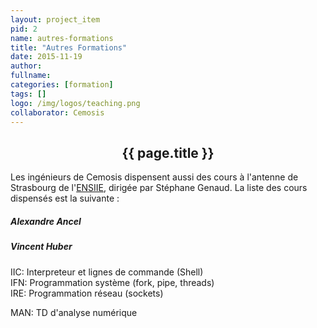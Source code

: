 ```yaml
---
layout: project_item
pid: 2
name: autres-formations
title: "Autres Formations"
date: 2015-11-19
author:
fullname:
categories: [formation]
tags: []
logo: /img/logos/teaching.png
collaborator: Cemosis
---
```


<center>
<h2>{{ page.title }}</h2>
</center>

<div class="row-fluid">
<div class="col-md-12">

Les ingénieurs de Cemosis dispensent aussi des cours à l'antenne de Strasbourg de l'[ENSIIE](https://www.ensiie.Fr), dirigée par Stéphane Genaud.
La liste des cours dispensés est la suivante :

<div class="col-md-6">

##### Alexandre Ancel

</div>
<div class="col-md-6">

##### Vincent Huber

</div>
<div class="col-md-6">

IIC: Interpreteur et lignes de commande (Shell)   
IFN: Programmation système (fork, pipe, threads)   
IRE: Programmation réseau (sockets)   

</div>
<div class="col-md-6">

MAN: TD d'analyse numérique

</div>

</div>
</div>
